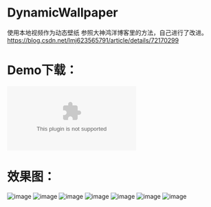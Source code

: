 # DynamicWallpaper

使用本地视频作为动态壁纸
参照大神鸿洋博客里的方法，自己进行了改进。
https://blog.csdn.net/lmj623565791/article/details/72170299

# Demo下载：

![apk](https://github.com/theoneee/DynamicWallpaper/raw/master/resource/wallpaper_release_1.3.0.apk)


# 效果图：

![image](https://github.com/theoneee/DynamicWallpaper/raw/master/resource/preview1.jpg)
![image](https://github.com/theoneee/DynamicWallpaper/raw/master/resource/preview2.jpg)
![image](https://github.com/theoneee/DynamicWallpaper/raw/master/resource/preview3.jpg)
![image](https://github.com/theoneee/DynamicWallpaper/raw/master/resource/preview4.jpg)
![image](https://github.com/theoneee/DynamicWallpaper/raw/master/resource/preview5.jpg)
![image](https://github.com/theoneee/DynamicWallpaper/raw/master/resource/preview6.jpg)
![image](https://github.com/theoneee/DynamicWallpaper/raw/master/resource/preview7.jpg)


